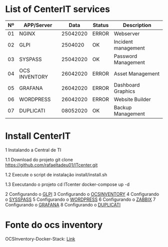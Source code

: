 # List of CenterIT services

| Nº   | APP/Server        | Data        | Status   | Description         |
| ---- | ----------------- | ----------- | -------- | ------------------- |
| 01   | NGINX             | 25042020    | ERROR    | Webserver           |
| 02   | GLPI              | 2504020     | OK       | Incident management |
| 03   | SYSPASS           | 25042020    | OK       | Password Management |
| 04   | OCS INVENTORY     | 26042020    | ERROR    | Asset Management    |
| 05   | GRAFANA           | 26042020    | ERROR    | Dashboard Graphics  |
| 06   | WORDPRESS         | 26042020    | ERROR    | Website Builder     |
| 07   | DUPLICATI         | 08052020    | OK       | Backup Management   |

# Install CenterIT

1 Instalando a Central de TI

1.1 Download do projeto
git clone https://github.com/rafaeltadeu01/ITcenter.git

1.2 Execute o script de instalação
install/install.sh

1.3 Executando o projeto
cd ITcenter
docker-compose up -d

2 Configurando o [GLPI](https://glpi-project.org/pt-br/) 
3 Configurando o [OCSINVENTORY](https://ocsinventory-ng.org/)
4 Configurando o [SYSSPASS](https://www.syspass.org/en)
5 Configurando o [WORDPRESS](https://wordpress.com/)
6 Configurando o [ZABBIX](https://www.zabbix.com/)
7 Configurando o [GRAFANA](https://grafana.com/)
8 Configurando o [DUPLICATI](https://www.duplicati.com/)

# Fonte do ocs inventory 
OCSInventory-Docker-Stack: [Link](https://github.com/OCSInventory-NG/OCSInventory-Docker-Stack)
